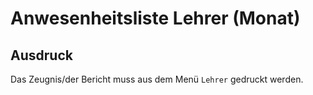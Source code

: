 ﻿# Anwesenheitsliste Lehrer (Monat)

## Ausdruck

Das Zeugnis/der Bericht muss aus dem Menü `Lehrer` gedruckt werden.
